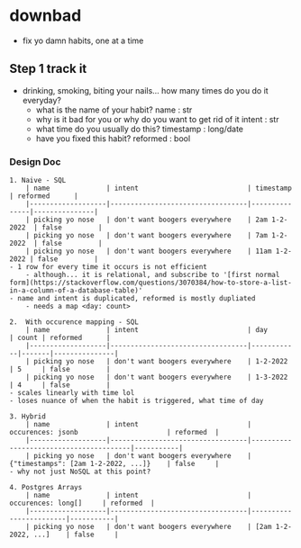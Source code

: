 # downbad
- fix yo damn habits, one at a time

## Step 1 track it
- drinking, smoking, biting your nails... how many times do you do it everyday?
    - what is the name of your habit?                               name        : str
    - why is it bad for you or why do you want to get rid of it     intent      : str
    - what time do you usually do this?                             timestamp   : long/date
    - have you fixed this habit?                                    reformed    : bool

### Design Doc  
    1. Naive - SQL
        | name              | intent                           | timestamp     | reformed      | 
        |-------------------|----------------------------------|---------------|---------------|
        | picking yo nose   | don't want boogers everywhere    | 2am 1-2-2022  | false         | 
        | picking yo nose   | don't want boogers everywhere    | 7am 1-2-2022  | false         | 
        | picking yo nose   | don't want boogers everywhere    | 11am 1-2-2022 | false         | 
    - 1 row for every time it occurs is not efficient  
        - although... it is relational, and subscribe to '[first normal form](https://stackoverflow.com/questions/3070384/how-to-store-a-list-in-a-column-of-a-database-table)'
    - name and intent is duplicated, reformed is mostly dupliated
        - needs a map <day: count>

    2.  With occurence mapping - SQL
        | name              | intent                           | day        | count | reformed      | 
        |-------------------|----------------------------------|------------|-------|---------------|
        | picking yo nose   | don't want boogers everywhere    | 1-2-2022   | 5     | false         | 
        | picking yo nose   | don't want boogers everywhere    | 1-3-2022   | 4     | false         | 
    - scales linearly with time lol
    - loses nuance of when the habit is triggered, what time of day

    3. Hybrid
        | name              | intent                           | occurences: jsonb                      | reformed  | 
        |-------------------|----------------------------------|----------------------------------------|-----------|
        | picking yo nose   | don't want boogers everywhere    | {"timestamps": [2am 1-2-2022, ...]}    | false     | 
    - why not just NoSQL at this point?
    
    4. Postgres Arrays
        | name              | intent                           | occurences: long[]     | reformed  | 
        |-------------------|----------------------------------|------------------------|-----------|
        | picking yo nose   | don't want boogers everywhere    | [2am 1-2-2022, ...]    | false     | 
